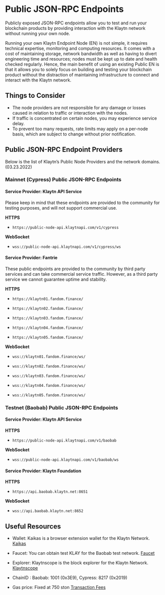 # Public JSON-RPC Endpoints

Publicly exposed JSON-RPC endpoints allow you to test and run your blockchain products by providing interaction with the Klaytn network without running your own node.

Running your own Klaytn Endpoint Node (EN) is not simple, it requires technical expertise, monitoring and computing resources. It comes with a cost of maintaining storage, network bandwidth as well as having to divert engineering time and resources; nodes must be kept up to date and health checked regularly. Hence, the main benefit of using an existing Public EN is that it allows you to solely focus on building and testing your blockchain product without the distraction of maintaining infrastructure to connect and interact with the Klaytn network.
 
## Things to Consider

- The node providers are not responsible for any damage or losses caused in relation to traffic or interaction with the nodes.
- If traffic is concentrated on certain nodes, you may experience service delay.
- To prevent too many requests, rate limits may apply on a per-node basis, which are subject to change without prior notification.

## Public JSON-RPC Endpoint Providers

Below is the list of Klaytn’s Public Node Providers and the network domains. (03.23.2022)

### Mainnet (Cypress) Public JSON-RPC Endpoints

#### Service Provider: Klaytn API Service

Please keep in mind that these endpoints are provided to the community for testing purposes, and will not support commercial use.

**HTTPS**

- `https://public-node-api.klaytnapi.com/v1/cypress`

**WebSocket** 

- `wss://public-node-api.klaytnapi.com/v1/cypress/ws`

#### Service Provider: Fantrie

These public endpoints are provided to the community by third party services and can take commercial service traffic. However, as a third party service we cannot guarantee uptime and stability.

**HTTPS**

- `https://klaytn01.fandom.finance/`

- `https://klaytn02.fandom.finance/`

- `https://klaytn03.fandom.finance/`

- `https://klaytn04.fandom.finance/`

- `https://klaytn05.fandom.finance/`

**WebSocket**

- `wss://klaytn01.fandom.finance/ws/`

- `wss://klaytn02.fandom.finance/ws/`

- `wss://klaytn03.fandom.finance/ws/`

- `wss://klaytn04.fandom.finance/ws/`

- `wss://klaytn05.fandom.finance/ws/`


### Testnet (Baobab) Public JSON-RPC Endpoints

#### Service Provider: Klaytn API Service

**HTTPS** 

- `https://public-node-api.klaytnapi.com/v1/baobab`

**WebSocket**

- `wss://public-node-api.klaytnapi.com/v1/baobab/ws`

#### Service Provider: Klaytn Foundation

**HTTPS**

- `https://api.baobab.klaytn.net:8651`

**WebSocket**

- `wss://api.baobab.klaytn.net:8652`


## Useful Resources 

- Wallet: Kaikas is a browser extension wallet for the Klaytn Network.
[Kaikas](https://docs.klaytn.com/dapp/developer-tools/kaikas)

- Faucet: You can obtain test KLAY for the Baobab test network. 
[Faucet](https://docs.klaytn.com/dapp/developer-tools/klaytn-wallet#how-to-receive-baobab-testnet-klay)

- Explorer: Klaytnscope is the block explorer for the Klaytn Network.
[Klaytnscope](https://docs.klaytn.com/dapp/developer-tools/klaytnscope)

- ChainID : Baobab: 1001 (0x3E9), Cypress: 8217 (0x2019)

- Gas price: Fixed at 750 ston
[Transaction Fees](https://docs.klaytn.com/klaytn/design/transaction-fees)


